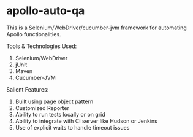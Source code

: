apollo-auto-qa
==============

This is a Selenium/WebDriver/cucumber-jvm framework for automating Apollo functionalities.

Tools & Technologies Used:

1. Selenium/WebDriver
2. jUnit
3. Maven
4. Cucumber-JVM

Salient Features:

1. Built using page object pattern
2. Customized Reporter
3. Ability to run tests locally or on grid
4. Ability to integrate with CI server like Hudson or Jenkins
5. Use of explicit waits to  handle timeout issues


